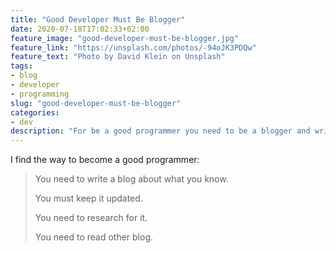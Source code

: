 ```yaml
---
title: "Good Developer Must Be Blogger"
date: 2020-07-18T17:02:33+02:00
feature_image: "good-developer-must-be-blogger.jpg"
feature_link: "https://unsplash.com/photos/-94oJK3PDQw"
feature_text: "Photo by David Klein on Unsplash"
tags:
- blog
- developer
- programming
slug: "good-developer-must-be-blogger"
categories: 
- dev
description: "For be a good programmer you need to be a blogger and write regulary"
---
```


I find the way to become a good programmer: 

> You need to write a blog about what you know. 
>
> You must keep it updated.
>
> You need to research for it.
>
> You need to read other blog.

